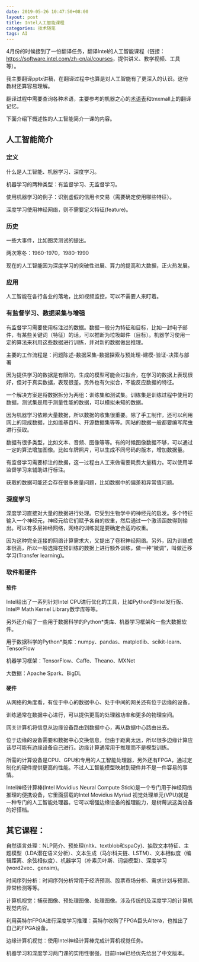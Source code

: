 ```yaml
---
date: 2019-05-26 10:47:50+08:00
layout: post
title: Intel人工智能课程
categories: 技术随笔
tags: AI
---
```


4月份的时候接到了一份翻译任务，翻译Intel的人工智能课程（链接：<https://software.intel.com/zh-cn/ai/courses>，提供讲义、教学视频、工具等）。

我主要翻译pptx讲稿，在翻译过程中也算是对人工智能有了更深入的认识。这份教材还算容易理解。

翻译过程中需要查询各种术语，主要参考的机器之心的[术语表](https://jiqizhixin.github.io/AI-Terminology-page/)和tmxmall上的翻译记忆。

下面介绍下概述性的人工智能简介一课的内容。

## 人工智能简介

### 定义

什么是人工智能、机器学习、深度学习。

机器学习的两种类型：有监督学习、无监督学习。

使用机器学习的例子：识别虚假的信用卡交易（需要确定使用哪些特征）。

深度学习使用神经网络，则不需要定义特征(feature)。

### 历史

一些大事件，比如图灵测试的提出。

两次寒冬：1960-1970，1980-1990

现在的人工智能因为深度学习的突破性进展、算力的提高和大数据，正火热发展。

### 应用

人工智能在各行各业的落地，比如视频监控，可以不需要人来盯着。

### 有监督学习、数据采集与增强

有监督学习需要使用标注过的数据。数据一般分为特征和目标，比如一封电子邮件，有某些关键词（特征）的话，可以推断为垃圾邮件（目标）。机器学习使用一定的算法来利用这些数据进行训练，并对新的数据做出推理。

主要的工作流程是：问题陈述-数据采集-数据探索与预处理-建模-验证-决策与部署

因为提供学习的数据是有限的，生成的模型可能会过拟合，在学习的数据上表现很好，但对于真实数据，表现很差。另外也有欠拟合，不能反应数据的特征。

一个解决方案是将数据拆分为两组：训练集和测试集。训练集是训练过程中使用的数据，测试集是用于测量性能的数据，可以模拟未知的数据。

因为机器学习依赖大量数据，所以数据的收集很重要。除了手工制作，还可以利用网上的现成数据，比如维基百科、开源数据集等等。网站的数据一般都要编写爬虫进行获取。

数据有很多类型，比如文本、音频、图像等等。有的时候图像数据不够，可以通过一定的算法增加图像。比如车牌照片，可以生成不同号码的版本，增加数据量。

有监督学习需要标注的数据，这一过程由人工来做需要耗费大量精力。可以使用半监督学习来辅助进行标注。

获取的数据可能还会存在很多质量问题，比如数据中的偏差和异常值问题。

### 深度学习

深度学习直接对大量的数据进行处理。它受到生物学中的神经元的启发。多个特征输入一个神经元，神经元给它们赋予各自的权重，然后通过一个激活函数得到输出。可以有多层神经网络，网络的训练就是要确定合适的权重。

因为这种完全连接的网络计算需求大，又提出了卷积神经网络。另外，因为训练成本很高，所以一般选择在预训练的数据上进行额外训练，做一种“微调”，叫做迁移学习(Transfer learning)。

### 软件和硬件

#### 软件

Intel给出了一系列针对Intel CPU进行优化的工具，比如Python的Intel发行版、Intel® Math Kernel Library数学库等等。

另外还介绍了一些用于数据科学的Python*类库、机器学习框架和一些大数据软件。

用于数据科学的Python*类库：numpy、pandas、matplotlib、scikit-learn、TensorFlow

机器学习框架：TensorFlow、Caffe、Theano、MXNet

大数据：Apache Spark、BigDL

#### 硬件

从网络的角度看，有位于中心的数据中心、处于中间的网关还有位于边缘的设备。

训练通常在数据中心进行，可以提供更高的处理器功率和更多的物理空间。

网关计算机将信息从边缘设备路由到数据中心，再从数据中心路由出去。

位于边缘的设备需要和数据中心交换信息，但由于距离太远，所以很多边缘计算应该尽可能有边缘设备自己进行。边缘计算通常用于推理而不是模型训练。

所需的计算设备是CPU、GPU和专用的人工智能处理器，另外还有FPGA，通过定制化的硬件提供更高的性能。不过人工智能模型映射到硬件并不是一件容易的事情。

Intel神经计算棒(Intel Movidius Neural Compute Stick)是一个专门用于神经网络推理的便携设备，它里面搭载的Intel Movidius Myriad 视觉处理单元(VPU)就是一种专门的人工智能处理器。它可以增强边缘设备的推理能力，是树莓派这类设备的好搭档。

## 其它课程：

自然语言处理：NLP简介、预处理(nltk、textblob和spaCy)、抽取文本特征、主题模型（LDA潜在语义分析）、文本生成（马尔科夫链、LSTM）、文本相似度（编辑距离、余弦相似度）、机器学习（朴素贝叶斯、词袋模型）、深度学习(word2vec、gensim)。

时间序列分析：时间序列分析常用于经济预测、股票市场分析、需求计划与预测、异常检测等等。

计算机视觉：捕获图像、预处理图像、处理图像。涉及传统的及深度学习的计算机视觉内容。

利用英特尔FPGA进行深度学习推理：英特尔收购了FPGA巨头Altera，也推出了自己的FPGA设备。

边缘计算机视觉：使用Intel神经计算棒完成计算机视觉任务。

机器学习和深度学习两门课的实用性很强，目前Intel已经优先给出了中文版本。


